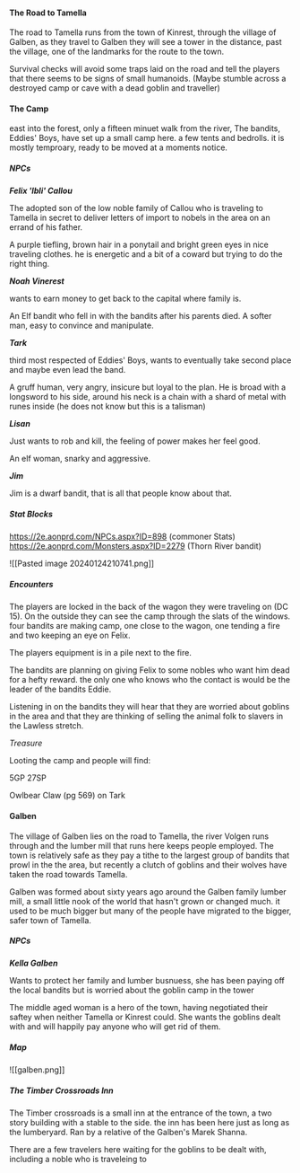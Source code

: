 
#### The Road to Tamella

The road to Tamella runs from the town of Kinrest, through the village of Galben, as they travel to Galben they will see a tower in the distance, past the village, one of the landmarks for the route to the town. 

Survival checks will avoid some traps laid on the road and tell the players that there seems to be signs of small humanoids. (Maybe stumble across a destroyed camp or cave with a dead goblin and traveller)

#### The Camp

east into the forest, only a fifteen minuet walk from the river, The bandits, Eddies' Boys, have set up a small camp here. a few tents and bedrolls. it is mostly temproary, ready to be moved at a moments notice. 

##### NPCs

***Felix 'Ibli' Callou***

The adopted son of the low noble family of Callou who is traveling to Tamella in secret to deliver letters of import to nobels in the area on an errand of his father. 

A purple tiefling, brown hair in a ponytail and bright green eyes in nice traveling clothes. he is energetic and a bit of a coward but trying to do the right thing. 

***Noah Vinerest***

wants to earn money to get back to the capital where family is. 

An Elf bandit who fell in with the bandits after his parents died.  A softer man, easy to convince and manipulate.

***Tark***

third most respected of Eddies' Boys, wants to eventually take second place and maybe even lead the band. 

A gruff human, very angry, insicure but loyal to the plan. He is broad with a longsword to his side, around his neck is a chain with a shard of metal with runes inside (he does not know but this is a talisman)

***Lisan*** 

Just wants to rob and kill, the feeling of power makes her feel good. 

An elf woman, snarky and aggressive. 

***Jim***

Jim is a dwarf bandit, that is all that people know about that.

##### Stat Blocks

https://2e.aonprd.com/NPCs.aspx?ID=898 (commoner Stats)
https://2e.aonprd.com/Monsters.aspx?ID=2279 (Thorn River bandit)

![[Pasted image 20240124210741.png]]


##### Encounters 

The players are locked in the back of the wagon they were traveling on (DC 15). On the outside they can see the camp through the slats of the windows. four bandits are making camp, one close to the wagon, one tending a fire and two keeping an eye on Felix. 

The players equipment is in a pile next to the fire. 

The bandits are planning on giving Felix to some nobles who want him dead for a hefty reward. the only one who knows who the contact is would be the leader of the bandits Eddie.

Listening in on the bandits they will hear that they are worried about goblins in the area and that they are thinking of selling the animal folk to slavers in the Lawless stretch. 

*Treasure*

Looting the camp and people will find: 

5GP 27SP

Owlbear Claw (pg 569) on Tark 

#### Galben

The village of Galben lies on the road to Tamella, the river Volgen runs through and the lumber mill that runs here keeps people employed. The town is relatively safe as they pay a tithe to the largest group of bandits that prowl in the the area, but recently a clutch of goblins and their wolves have taken the road towards Tamella. 

Galben was formed about sixty years ago around the Galben family lumber mill, a small little nook of the world that hasn't grown or changed much. it used to be much bigger but many of the people have migrated to the bigger, safer town of Tamella. 

##### NPCs

***Kella Galben***

Wants to protect her family and lumber busnuess, she has been paying off the local bandits but is worried about the goblin camp in the tower  

The middle aged woman is a hero of the town, having negotiated their saftey when neither Tamella or Kinrest could. She wants the goblins dealt with and will happily pay anyone who will get rid of them. 
##### Map
![[galben.png]]

##### The Timber Crossroads Inn

The Timber crossroads is a small inn at the entrance of the town, a two story building with a stable to the side. the inn has been here just as long as the lumberyard. Ran by a relative of the Galben's Marek Shanna.

There are a few travelers here waiting for the goblins to be dealt with, including a noble who is traveleing to 